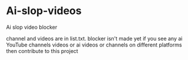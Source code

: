 # Ai-slop-videos
Ai slop video blocker

channel and videos are in list.txt.
blocker isn't made yet if you see any ai YouTube channels videos or ai videos or channels on different platforms then contribute to this project
